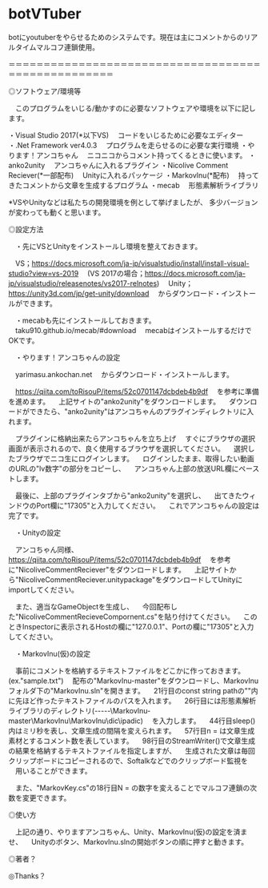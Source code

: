 # botVTuber
botにyoutuberをやらせるためのシステムです。現在は主にコメントからのリアルタイムマルコフ連鎖使用。

＝＝＝＝＝＝＝＝＝＝＝＝＝＝＝＝＝＝＝＝＝＝＝＝＝＝＝＝＝＝＝＝＝＝＝＝＝＝＝＝＝＝＝＝＝＝＝＝＝＝＝

◎ソフトウェア/環境等

　このプログラムをいじる/動かすのに必要なソフトウェアや環境を以下に記します。
 
 ・Visual Studio 2017(*以下VS)
 　コードをいじるために必要なエディター
 ・.Net Framework ver4.0.3
 　プログラムを走らせるのに必要な実行環境
 ・やります！アンコちゃん
 　ニコニコからコメント持ってくるときに使います。
 ・anko2unity
 　アンコちゃんに入れるプラグイン
 ・Nicolive Comment Reciever(*一部配布)
 　Unityに入れるパッケージ
 ・MarkovInu(*配布)
 　持ってきたコメントから文章を生成するプログラム
 ・mecab
 　形態素解析ライブラリ
 
 *VSやUnityなどは私たちの開発環境を例として挙げましたが、
  多少バージョンが変わっても動くと思います。


◎設定方法

　・先にVSとUnityをインストールし環境を整えておきます。

　VS；https://docs.microsoft.com/ja-jp/visualstudio/install/install-visual-studio?view=vs-2019
　(VS 2017の場合；https://docs.microsoft.com/ja-jp/visualstudio/releasenotes/vs2017-relnotes)
　Unity；https://unity3d.com/jp/get-unity/download
　からダウンロード・インストールができます。


　・mecabも先にインストールしておきます。
　taku910.github.io/mecab/#download
　mecabはインストールするだけでOKです。


　・やります！アンコちゃんの設定

　yarimasu.ankochan.net
　からダウンロード・インストールします。

　https://qiita.com/toRisouP/items/52c0701147dcbdeb4b9df
　を参考に準備を進めます。
　上記サイトの"anko2unity"をダウンロードします。
　ダウンロードができたら、"anko2unity"はアンコちゃんのプラグインディレクトリに入れます。

　プラグインに格納出来たらアンコちゃんを立ち上げ
　すぐにブラウザの選択画面が表示されるので、良く使用するブラウザを選択してください。
　選択したブラウザでニコ生にログインします。
　ログインしたまま、取得したい動画のURLの"lv数字"の部分をコピーし、
　アンコちゃん上部の放送URL欄にペーストします。

　最後に、上部のプラグインタブから"anko2unity"を選択し、
　出てきたウィンドウのPort欄に"17305"と入力してください。
　これでアンコちゃんの設定は完了です。


　・Unityの設定

　アンコちゃん同様、
　https://qiita.com/toRisouP/items/52c0701147dcbdeb4b9df
　を参考に"NicoliveCommentReciever"をダウンロードします。
　上記サイトから"NicoliveCommentReciever.unitypackage"をダウンロードしてUnityにimportしてください。

　また、適当なGameObjectを生成し、
　今回配布した"NicoliveCommentRecieveCompornent.cs"を貼り付けてください。
　このときInspectorに表示されるHostの欄に"127.0.0.1"、Portの欄に"17305"と入力してください。


　・MarkovInu(仮)の設定

　事前にコメントを格納するテキストファイルをどこかに作っておきます。(ex."sample.txt")
　配布の"MarkovInu-master"をダウンロードし、MarkovInuフォルダ下の"MarkovInu.sln"を開きます。
　21行目のconst string pathの""内に先ほど作ったテキストファイルのパスを入れます。
　26行目には形態素解析ライブラリのディレクトリ(-----\MarkovInu-master\MarkovInu\MarkovInu\dic\ipadic)
　を入力します。
　44行目sleep()内はミリ秒を表し、文章生成の間隔を変えられます。
　57行目n = は文章生成素材とするコメント数を表しています。
　98行目のStreamWriter()で文章生成の結果を格納するテキストファイルを指定しますが、
　生成された文章は毎回クリップボードにコピーされるので、Softalkなどでのクリップボード監視を
　用いることができます。

　また、"MarkovKey.cs"の18行目N = の数字を変えることでマルコフ連鎖の次数を変更できます。


◎使い方

　上記の通り、やりますアンコちゃん、Unity、MarkovInu(仮)の設定を済ませ、
　Unityのボタン、MarkovInu.slnの開始ボタンの順に押すと動きます。


◎著者？


◎Thanks？

